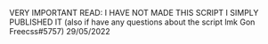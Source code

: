 VERY IMPORTANT READ: I HAVE NOT MADE THIS SCRIPT I SIMPLY PUBLISHED IT  (also if have any questions about the script lmk Gon Freecss#5757)
29/05/2022
